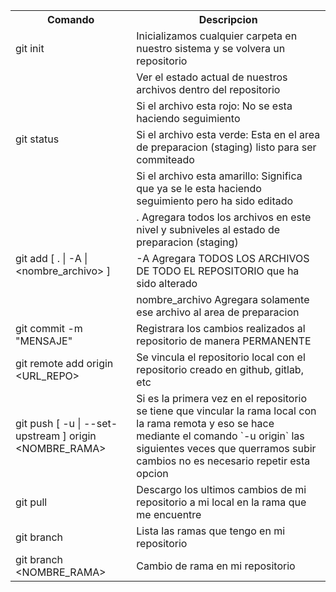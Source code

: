 <table>
    <tr>
        <th> Comando </th>  
        <th>Descripcion </th>
    </tr>
    <tr>
        <td> git init </td>
        <td> Inicializamos cualquier carpeta en nuestro sistema y se volvera un repositorio </td>
    </tr>
    <tr>
        <td rowspan=4> git status</td>
        <td>Ver el estado actual de nuestros archivos dentro del repositorio</td>
    </tr>
    <tr>
        <td>Si el archivo esta rojo: No se esta haciendo seguimiento</td>
    </tr>
    <tr>
        <td>Si el archivo esta verde: Esta en el area de preparacion (staging) listo para ser commiteado</td>
    </tr>
    <tr>
        <td>Si el archivo esta amarillo: Significa que ya se le esta haciendo seguimiento pero ha sido editado</td>
    </tr>
    <tr>
        <td rowspan=3>git add [ . | -A | &lt;nombre_archivo&gt; ] </td>
        <td>.      Agregara todos los archivos en este nivel y subniveles al estado de preparacion (staging)</td>
    </tr>
    <tr>
        <td>-A     Agregara TODOS LOS ARCHIVOS DE TODO EL REPOSITORIO que ha sido alterado</td>
    </tr>
    <tr>
        <td>nombre_archivo Agregara solamente ese archivo al area de preparacion</td>
    </tr>
    <tr>
        <td>git commit -m "MENSAJE" </td>
        <td>Registrara los cambios realizados al repositorio de manera PERMANENTE</td>
    </tr>
    <tr>
        <td>git remote add origin &lt;URL_REPO&gt;</td>
        <td>Se vincula el repositorio local con el repositorio creado en github, gitlab, etc</td>
    </tr>
    <tr>
        <td>git push [ -u | --set-upstream ] origin &lt;NOMBRE_RAMA&gt;</td>
        <td>Si es la primera vez en el repositorio se tiene que vincular la rama local con la rama remota y eso se hace mediante el comando `-u origin` las siguientes veces que querramos subir cambios no es necesario repetir esta opcion</td>
    </tr>    
    <tr>
        <td>git pull </td>
        <td>Descargo los ultimos cambios de mi repositorio a mi local en la rama que me encuentre</td>
    </tr>    
    <tr>
        <td>git branch</td>
        <td>Lista las ramas que tengo en mi repositorio</td>
    </tr>    
    <tr>
        <td>git branch &lt;NOMBRE_RAMA&gt;</td>
        <td>Cambio de rama en mi repositorio</td>
    </tr>
      
</table>